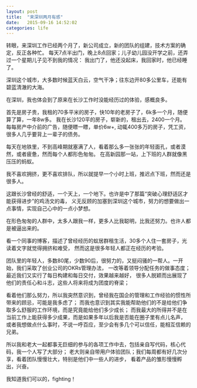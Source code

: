 ```yaml
---
layout: post
title:  "来深圳两月有感"
date:   2015-09-16 14:52:02
categories: life
---
```

转眼，来深圳工作已经两个月了，新公司成立，新的团队的组建，技术方案的确定，反正各种忙。
每天7点半出门，晚上8点回家；儿子幼儿园没开学之前，还弄过一个星期儿子见不到我的情况：
我出门了，他还没起床，我回家时，他已经睡了。

深圳这个城市，大多数时候蓝天白云，空气干净；往东边开80多公里车，还能有碧蓝清澈的大海。

在深圳，我也体会到了原来在长沙工作时没能经历过的体验，感概良多。

首先是房子贵，我租的70多平米的房子，快10年的老房子了，6k多一个月，随便算了算，一年8w多。
我在长沙120平的房子，崭新的，租出去，2400一个月。
每每房产中介前的广告，随便瞟一瞟，单价6w+, 动辄400多万的房子，凭工资，很多人几乎要背上一辈子的债务。

每天在地铁里，不到高峰期就塞满了人，看着那么多一张张的年轻面孔，或者漠然，或者疲惫，然而每个人都形色匆匆。
在高新园那一站，上下班的人群就像黑压压的蚂蚁。

我不喜欢拥挤，更不喜欢排队，所以就提早一个小时上班，推迟点下班，然而还是很多人。

这跟长沙曾经的舒适，一个天上，一个地下。也许是中了那篇“突破心理舒适区才能获得进步”的鸡汤文的毒，
义无反顾的加塞到深圳这个城市，努力的想要做出一点事情，实现自己心中的一点小梦想。

在形色匆匆的人群中，太多人跟我一样，更多人比我聪明，比我还努力。也许人都是被逼出来的。

看一个同事的博客，描述了曾经经历的蚁居群租生活，30多个人住一套房子，光读着文字就觉得拥挤和难受，
然而这是很多年轻人都正在经历的考验。

团队里的年轻人，多数80尾，少数90后，很努力的，又挺闷骚的一帮人。一开始，我们采取了创业公司的OKRs管理办法，
一改等着领导分配任务的做事态度；最近我们又实行了每日构建和每日交付，效果越来越好，
很多人脱颖而出展现了他们的责任心和斗志，这些人将来将成为团度的脊梁；

看着他们那么努力，所以我突然意识到，曾经我在国企的管理和工作经验的惯性所带来的顾忌，可能是我多虑了；
而我也意识到其实我能帮助他们的不是给他们争取多么舒服的工作环境，而是究竟能给他们多少成长；
而我最大的所得并不是在当前工作上能获得多少成果，而是如果多年以后我是否能在圈子里有点儿名声，
或者我想做点什么事时，不说一呼百应，至少会有多几个可以信任，能相互信赖的兄弟。

所以我和老大一起都事无巨细的参与的各项工作中去，包括亲自写代码，核心代码，我一个人写了大部分；
老大则亲自带用户体验团队；我们每周都有好几次分享，看着团队慢慢壮大，特别是他们中一些人的进步，
看着产品的雏形慢慢孵出，兴奋。

我知道我们可以的，fighting！
